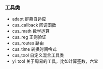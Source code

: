 ### 工具类

- adapt 屏幕自适应
- cus_callback 回调函数
- cus_math 数学运算
- cus_reg 正则验证
- cus_routes 路由
- cus_time 转换时间格式
- cus_tool 自定义混合工具类
- yi_tool 关于周易的工具，比如计算签数，六爻